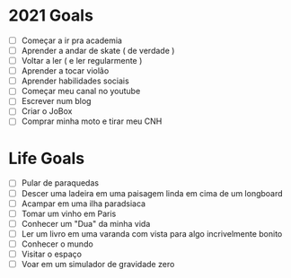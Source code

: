 # 2021 Goals

- [ ] Começar a ir pra academia
- [ ] Aprender a andar de skate ( de verdade )
- [ ] Voltar a ler ( e ler regularmente )
- [ ] Aprender a tocar violão
- [ ] Aprender habilidades sociais
- [ ] Começar meu canal no youtube
- [ ] Escrever num blog
- [ ] Criar o JoBox
- [ ] Comprar minha moto e tirar meu CNH

# Life Goals

- [ ] Pular de paraquedas
- [ ] Descer uma ladeira em uma paisagem linda em cima de um longboard
- [ ] Acampar em uma ilha paradsiaca
- [ ] Tomar um vinho em Paris
- [ ] Conhecer um "Dua" da minha vida
- [ ] Ler um livro em uma varanda com vista para algo incrivelmente bonito
- [ ] Conhecer o mundo
- [ ] Visitar o espaço
- [ ] Voar em um simulador de gravidade zero
